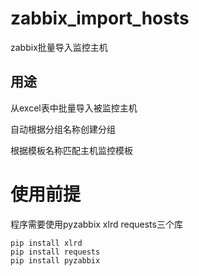 # zabbix_import_hosts
zabbix批量导入监控主机

## 用途
从excel表中批量导入被监控主机

自动根据分组名称创建分组

根据模板名称匹配主机监控模板


# 使用前提
程序需要使用pyzabbix xlrd requests三个库
```
pip install xlrd
pip install requests
pip install pyzabbix

```

